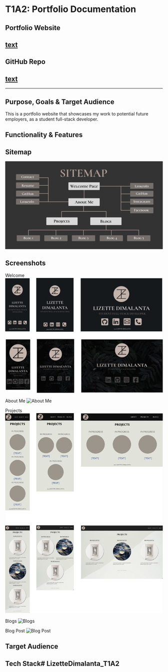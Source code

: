 # T1A2: Portfolio Documentation

## Portfolio Website

## [text](link)

## GitHub Repo

## [text](link)

-----

## Purpose, Goals & Target Audience
This is a portfolio website that showcases my work to potential future employers, as a student full-stack developer. 

## Functionality & Features

## Sitemap

![Sitemap](docs/Sitemap.png)

## Screenshots

Welcome
![Welcome](docs/Welcome.png)

About Me
![About Me](docs/About%20Me.png)

Projects
![Projects](docs/Projects.png)

Blogs
![Blogs](docs/Blogs.png)

Blog Post
![Blog Post](docs/Blog%20Post.png)

## Target Audience

## Tech Stack# LizetteDimalanta_T1A2
